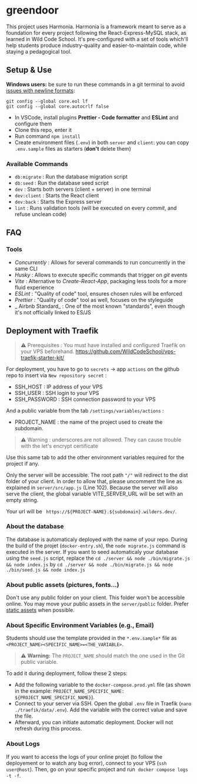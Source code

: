 # greendoor

This project uses Harmonia. Harmonia is a framework meant to serve as a foundation for every project following the React-Express-MySQL stack, as learned in Wild Code School.
It's pre-configured with a set of tools which'll help students produce industry-quality and easier-to-maintain code, while staying a pedagogical tool.

## Setup & Use

**Windows users:** be sure to run these commands in a git terminal to avoid [issues with newline formats](https://en.wikipedia.org/wiki/Newline#Issues_with_different_newline_formats):

```
git config --global core.eol lf
git config --global core.autocrlf false
```

- In VSCode, install plugins **Prettier - Code formatter** and **ESLint** and configure them
- Clone this repo, enter it
- Run command `npm install`
- Create environment files (`.env`) in both `server` and `client`: you can copy `.env.sample` files as starters (**don't** delete them)

### Available Commands

- `db:migrate` : Run the database migration script
- `db:seed` : Run the database seed script
- `dev` : Starts both servers (client + server) in one terminal
- `dev:client` : Starts the React client
- `dev:back` : Starts the Express server
- `lint` : Runs validation tools (will be executed on every _commit_, and refuse unclean code)

## FAQ

### Tools

- _Concurrently_ : Allows for several commands to run concurrently in the same CLI
- _Husky_ : Allows to execute specific commands that trigger on _git_ events
- _Vite_ : Alternative to _Create-React-App_, packaging less tools for a more fluid experience
- _ESLint_ : "Quality of code" tool, ensures chosen rules will be enforced
- _Prettier_ : "Quality of code" tool as well, focuses on the styleguide
- _ Airbnb Standard_ : One of the most known "standards", even though it's not officially linked to ES/JS

## Deployment with Traefik

> ⚠️ Prerequisites : You must have installed and configured Traefik on your VPS beforehand.
> https://github.com/WildCodeSchool/vps-traefik-starter-kit/

For deployment, you have to go to `secrets` → app `actions` on the github repo to insert via `New repository secret` :

- SSH_HOST : IP address of your VPS
- SSH_USER : SSH login to your VPS
- SSH_PASSWORD : SSH connection password to your VPS

And a public variable from the tab `/settings/variables/actions` :

- PROJECT_NAME : the name of the project used to create the subdomain.

> ⚠️ Warning : underscores are not allowed. They can cause trouble with the let's encrypt certificate

Use this same tab to add the other environment variables required for the project if any.

Only the server will be accessible. The root path `"/"` will redirect to the dist folder of your client. In order to allow that, please uncomment the line as explained in `server/src/app.js` (Line 102).
Because the server will also serve the client, the global variable VITE_SERVER_URL will be set with an empty string.

Your url will be ` https://${PROJECT-NAME}.${subdomain}.wilders.dev/`.

### About the database

The database is automaticaly deployed with the name of your repo. During the build of the projet (`docker-entry.sh`), the `node migrate.js` command is executed in the server. If you want to seed automaticaly your database using the `seed.js` script, replace the `cd ./server && node ./bin/migrate.js && node index.js` by `cd ./server && node ./bin/migrate.js && node ./bin/seed.js && node index.js`

### About public assets (pictures, fonts...)

Don't use any public folder on your client. This folder won't be accessible online. You may move your public assets in the `server/public` folder. Prefer [static assets](https://vitejs.dev/guide/assets) when possible.

### About Specific Environment Variables (e.g., Email)

Students should use the template provided in the `*.env.sample*` file as `<PROJECT_NAME><SPECIFIC_NAME>=<THE_VARIABLE>`.

> ⚠️ **Warning:** The `PROJECT_NAME` should match the one used in the Git public variable.

To add it during deployment, follow these 2 steps:

- Add the following variable to the `docker-compose.prod.yml` file (as shown in the example: `PROJECT_NAME_SPECIFIC_NAME: ${PROJECT_NAME_SPECIFIC_NAME}`).
- Connect to your server via SSH. Open the global `.env` file in Traefik (`nano ./traefik/data/.env`). Add the variable with the correct value and save the file.
- Afterward, you can initiate automatic deployment. Docker will not refresh during this process.

### About Logs

If you want to access the logs of your online projet (to follow the deployement or to watch any bug error), connect to your VPS (`ssh user@host`).
Then, go on your specific project and run  `docker compose logs -t -f`.
